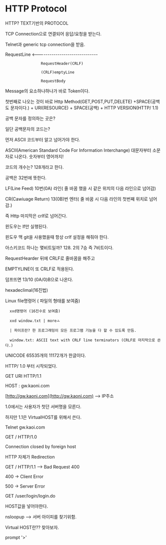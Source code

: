 # HTTP Protocol

HTTP? TEXT기반의 PROTOCOL

TCP Connection으로 연결되어 응답/요청을 받는다.

Telnet과 generic tcp connection을 받음.

RequestLine &lt;------------------------------

```text
                RequestHeader(CRLF)

                (CRLF)emptyLine

                RequestBody
```

Message의 요소하나하나가 바로 Token이다.

첫번째로 나오는 것이 바로 Http Method\(GET,POST,PUT,DELETE\) +SPACE\(공백도 문자이다.\) + URI\(RESOURCE\) + SPACE\(공백\) + HTTP VERSION\(HTTP/ 1.1\)

공백 문자를 정의하는 곳은?

일단 공백문자의 코드는?

먼저 ASCII 코드부터 알고 넘어가야 한다.

ASCII\(American Standard Code For Information Interchange\) 대문자부터 소문자로 나온다. 숫자부터 영어까지!

코드의 개수는? 128개라고 한다.

공백은 32번에 뜻한다.

LF\(Line Feed\) 10번\(0A\) 라인\( 줄 바꿈 했을 시 같은 위치의 다음 라인으로 넘어감\)

CR\(Cawiuage Return\) 13\(0B\)번 엔터\( 줄 바꿈 시 다음 라인의 첫번째 위치로 넘어감.\)

즉 Http 마지막은 crlf로 넘어간다.

윈도우는 lf만 실행된다.

윈도우 맥 git을 사용했을때 항상 crlf 설정을 해줘야 한다.

아스키코드 하나는 몇비트일까? 128. 2의 7승 즉 7비트이다.

RequestHearder 뒤에 CRLF로 줄바꿈을 해주고

EMPTYLINE이 또 CRLF로 적용된다.

덤프뜨면 13/10 \(0A/0\)B으로 나온다.

hexadeclimal\(16진법\)

Linux file명령어 \( 파일의 형태를 보여줌\)

```text
  xxd명령어 (16진수로 보여줌)

  xxd window.txt | moreㅗ

  | 파이프란? 한 프로그래밍이 모든 프로그램 기능을 다 할 수 있도록 만듬.

  window.txt: ASCII text with CRLF line terminators (CRLF로 마지막으로 쓴다.)
```

UNICODE 65535개의 11172개가 한글이다.

HTTP/ 1.0 부터 시작되었다.

GET URI HTTP/1.1

HOST : gw.kaoni.com

[http://gw.kaoni.com](http://gw.kaoni.com) --&gt; IP주소

1.0에서는 사용자가 첫던 서버명을 모른다.

하지만 1.1은 VirtualHOST를 위해서 쓴다.

Telnet gw.kaoi.com

GET / HTTP/1.0

Connection closed by foreign host

HTTP 자체가 Redirection

GET / HTTP/1.1 --&gt; Bad Request 400

400 -&gt; Client Error

500 -&gt; Server Error

GET /user/login/login.do

HOST값을 넣어야한다.

nsloopup --&gt; 서버 아이피를 찾기위함.

Virtual HOST란?? 찾아보자.

prompt '&gt;'

